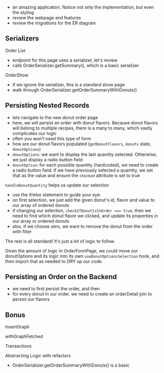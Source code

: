 - an amazing application. Notice not only the implementation, but even the styling
- review the webpage and features
- review the migrations for the ER diagram

## Serializers

Order List 
- endpoint for this page uses a serializer, let's review 
- calls OrderSerializer.getSummary(), which is a basic serializer

OrderShow
- if we ignore the serializer, this is a standard show page
- walk through OrderSerializer.getOrderSummaryWithDonuts()

## Persisting Nested Records
- lets navigate to the new donut order page
- here, we will persist an order with donut flavors. Because donut flavors will belong to multiple recipes, there is a many to many, which vastly complicates our logic
- often you won't need this type of form
- how are our donut flavors populated (`getDonutFlavors`, `donuts` state, `donutOptions`)
- `donutOptions`: we want to display the last quantity selected. Otherwise, we just display a radio button field
- `donutOption`: for each possible quantity (hardcoded), we need to create a radio button field. If we have previously selected a quantity, we set that as the value and ensure the `checked` attribute is set to true
  
`handleDonutQuantity` helps us update our selection
- use the if/else statement to guide your eye. 
- on first selection, we just add the given donut's id, flavor and value to our array of ordered donuts 
- if changing our selection, `checkIfDonutIsInOrder === true`, then we need to find which donut flavor we clicked, and update its properties in our array or ordered donuts 
- also, if we choose zero, we want to remove the donut from the order with filter 


The rest is all standard! It's just a lot of logic to follow.

Given the amount of logic in OrderFormPage, we could move our donutOptions and its logic into its own `useDonutOptionsSelection` hook, and then import that as needed to DRY up our code. 

## Persisting an Order on the Backend
- we need to first persist the order, and then
- for every donut in our order, we need to create an orderDetail join to persist our flavors 

## Bonus 

InsertGraph 

withGraphFetched

Transactions 


Abstracting Logic with refactors
- OrderSerializer.getOrderSummaryWithDonuts() is a basic 

